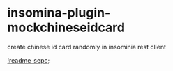 # insomina-plugin-mockchineseidcard

create chinese id card randomly in insominia rest client

[!readme_sepc](./img/readme_spec.png);